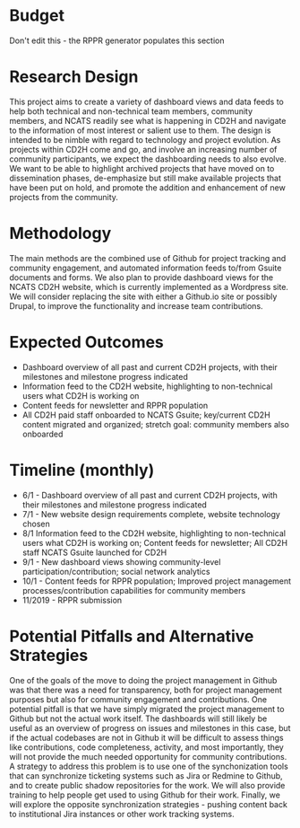 # Budget
Don't edit this - the RPPR generator populates this section

# Research Design
This project aims to create a variety of dashboard views and data feeds to help both technical and non-technical team members, community members, and NCATS readily see what is happening in CD2H and navigate to the information of most interest or salient use to them. The design is intended to be nimble with regard to technology and project evolution. As projects within CD2H come and go, and involve an increasing number of community participants, we expect the dashboarding needs to also evolve. We want to be able to highlight archived projects that have moved on to dissemination phases, de-emphasize but still make available projects that have been put on hold, and promote the addition and enhancement of new projects from the community.

# Methodology

The main methods are the combined use of Github for project tracking and community engagement, and automated information feeds to/from Gsuite documents and forms. We also plan to provide dashboard views for the NCATS CD2H website, which is currently implemented as a Wordpress site. We will consider replacing the site with either a Github.io site or possibly Drupal, to improve the functionality and increase team contributions. 

# Expected Outcomes

* Dashboard overview of all past and current CD2H projects, with their milestones and milestone progress indicated
* Information feed to the CD2H website, highlighting to non-technical users what CD2H is working on
* Content feeds for newsletter and RPPR population
* All CD2H paid staff onboarded to NCATS Gsuite; key/current CD2H content migrated and organized; stretch goal: community members also onboarded

# Timeline (monthly)
* 6/1 - Dashboard overview of all past and current CD2H projects, with their milestones and milestone progress indicated
* 7/1 - New website design requirements complete, website technology chosen
* 8/1 Information feed to the CD2H website, highlighting to non-technical users what CD2H is working on; Content feeds for newsletter; All CD2H staff NCATS Gsuite launched for CD2H
* 9/1 - New dashboard views showing community-level participation/contribution; social network analytics
* 10/1 - Content feeds for RPPR population; Improved project management processes/contribution capabilities for community members
* 11/2019 - RPPR submission

# Potential Pitfalls and Alternative Strategies
One of the goals of the move to doing the project management in Github was that there was a need for transparency, both for project management purposes but also for community engagement and contributions. One potential pitfall is that we have simply migrated the project management to Github but not the actual work itself. The dashboards will still likely be useful as an overview of progress on issues and milestones in this case, but if the actual codebases are not in Github it will be difficult to assess things like contributions, code completeness, activity, and most importantly, they will not provide the much needed opportunity for community contributions. A strategy to address this problem is to use one of the synchonization tools that can synchronize ticketing systems such as Jira or Redmine to Github, and to create public shadow repositories for the work. We will also provide training to help people get used to using Github for their work. Finally, we will explore the opposite synchronization strategies - pushing content back to institutional Jira instances or other work tracking systems. 

